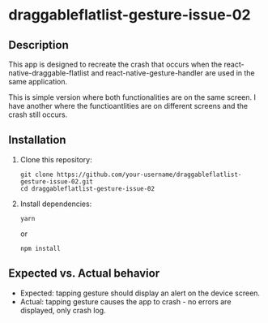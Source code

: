 # draggableflatlist-gesture-issue-02

## Description

This app is designed to recreate the crash that occurs when the react-native-draggable-flatlist and react-native-gesture-handler are used in the same application.

This is simple version where both functionalities are on the same screen. I have another where the functioantlities are on different screens and the crash still occurs.

## Installation

1. Clone this repository:
   ```
   git clone https://github.com/your-username/draggableflatlist-gesture-issue-02.git
   cd draggableflatlist-gesture-issue-02
   ```
2. Install dependencies:
   ```
   yarn
   ```
   or
   ```
   npm install
   ```

## Expected vs. Actual behavior

- Expected: tapping gesture should display an alert on the device screen.
- Actual: tapping gesture causes the app to crash - no errors are displayed, only crash log.
